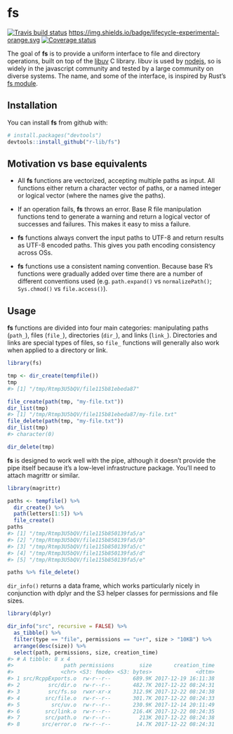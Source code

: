 
<!-- README.md is generated from README.Rmd. Please edit that file -->

# fs

[![Travis build
status](https://travis-ci.org/r-lib/fs.svg?branch=master)](https://travis-ci.org/r-lib/fs)
<https://img.shields.io/badge/lifecycle-experimental-orange.svg>
[![Coverage
status](https://codecov.io/gh/r-lib/fs/branch/master/graph/badge.svg)](https://codecov.io/github/r-lib/fs?branch=master)

The goal of **fs** is to provide a uniform interface to file and
directory operations, built on top of the
[libuv](http://docs.libuv.org/en/v1.x/fs.html) C library. libuv is used
by [nodejs](https://nodejs.org), so is widely in the javascript
community and tested by a large community on diverse systems. The name,
and some of the interface, is inspired by Rust’s [fs
module](https://doc.rust-lang.org/std/fs/index.html).

## Installation

You can install **fs** from github with:

``` r
# install.packages("devtools")
devtools::install_github("r-lib/fs")
```

## Motivation vs base equivalents

  - All **fs** functions are vectorized, accepting multiple paths as
    input. All functions either return a character vector of paths, or a
    named integer or logical vector (where the names give the paths).

  - If an operation fails, **fs** throws an error. Base R file
    manipulation functions tend to generate a warning and return a
    logical vector of successes and failures. This makes it easy to miss
    a failure.

  - **fs** functions always convert the input paths to UTF-8 and return
    results as UTF-8 encoded paths. This gives you path encoding
    consistency across OSs.

  - **fs** functions use a consistent naming convention. Because base
    R’s functions were gradually added over time there are a number of
    different conventions used (e.g. `path.expand()` vs
    `normalizePath()`; `Sys.chmod()` vs `file.access()`).

## Usage

**fs** functions are divided into four main categories: manipulating
paths (`path_`), files (`file_`), directories (`dir_`), and links
(`link_`). Directories and links are special types of files, so `file_`
functions will generally also work when applied to a directory or link.

``` r
library(fs)

tmp <- dir_create(tempfile())
tmp
#> [1] "/tmp/Rtmp3U5bQV/file115b81ebeda87"

file_create(path(tmp, "my-file.txt"))
dir_list(tmp)
#> [1] "/tmp/Rtmp3U5bQV/file115b81ebeda87/my-file.txt"
file_delete(path(tmp, "my-file.txt"))
dir_list(tmp)
#> character(0)

dir_delete(tmp)
```

**fs** is designed to work well with the pipe, although it doesn’t
provide the pipe itself because it’s a low-level infrastructure package.
You’ll need to attach magrittr or similar.

``` r
library(magrittr)

paths <- tempfile() %>%
  dir_create() %>%
  path(letters[1:5]) %>%
  file_create() 
paths
#> [1] "/tmp/Rtmp3U5bQV/file115b850139fa5/a"
#> [2] "/tmp/Rtmp3U5bQV/file115b850139fa5/b"
#> [3] "/tmp/Rtmp3U5bQV/file115b850139fa5/c"
#> [4] "/tmp/Rtmp3U5bQV/file115b850139fa5/d"
#> [5] "/tmp/Rtmp3U5bQV/file115b850139fa5/e"

paths %>% file_delete()
```

`dir_info()` returns a data frame, which works particularly nicely in
conjunction with dplyr and the S3 helper classes for permissions and
file sizes.

``` r
library(dplyr)

dir_info("src", recursive = FALSE) %>%
  as_tibble() %>%
  filter(type == "file", permissions == "u+r", size > "10KB") %>%
  arrange(desc(size)) %>%
  select(path, permissions, size, creation_time)
#> # A tibble: 8 x 4
#>                path permissions        size       creation_time
#>               <chr> <S3: fmode> <S3: bytes>              <dttm>
#> 1 src/RcppExports.o  rw-r--r--       689.9K 2017-12-19 16:11:38
#> 2         src/dir.o  rw-r--r--       482.7K 2017-12-22 08:24:31
#> 3         src/fs.so  rwxr-xr-x       312.9K 2017-12-22 08:24:38
#> 4        src/file.o  rw-r--r--       301.7K 2017-12-22 08:24:33
#> 5          src/uv.o  rw-r--r--       230.9K 2017-12-14 20:11:49
#> 6        src/link.o  rw-r--r--       216.4K 2017-12-22 08:24:35
#> 7        src/path.o  rw-r--r--         213K 2017-12-22 08:24:38
#> 8       src/error.o  rw-r--r--        14.7K 2017-12-22 08:24:31
```
